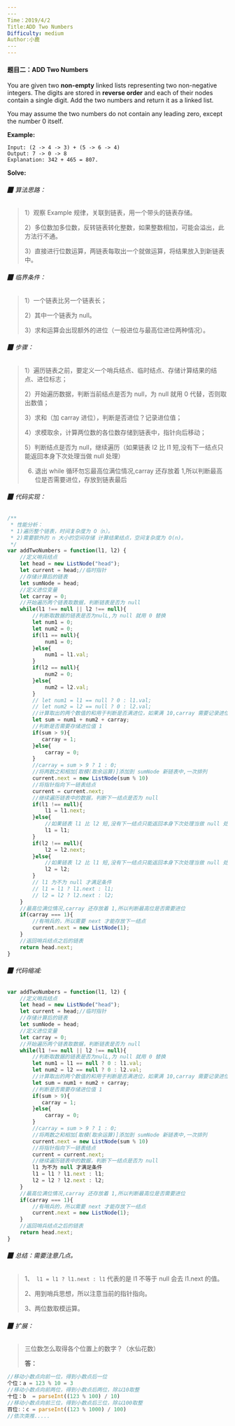 ```yaml
---
​---
Time：2019/4/2
Title:ADD Two Numbers
Difficulty: medium
Author:小鹿
​---
---
```


#### 题目二：ADD Two Numbers

You are given two **non-empty** linked lists representing two non-negative integers. The digits are stored in **reverse order** and each of their nodes contain a single digit. Add the two numbers and return it as a linked list.

You may assume the two numbers do not contain any leading zero, except the number 0 itself.

**Example:**

```
Input: (2 -> 4 -> 3) + (5 -> 6 -> 4)
Output: 7 -> 0 -> 8
Explanation: 342 + 465 = 807.
```



**Solve:** 

###### ▉ 算法思路：

> 1）观察 Example 规律，关联到链表，用一个带头的链表存储。
>
> 2）多位数加多位数，反转链表转化整数，如果整数相加，可能会溢出，此方法行不通。
>
> 3）直接进行位数运算，两链表每取出一个就做运算，将结果放入到新链表中。

###### ▉ 临界条件：

> 1）一个链表比另一个链表长；
>
> 2）其中一个链表为 null。
>
> 3）求和运算会出现额外的进位（一般进位与最高位进位两种情况）。

###### ▉ 步骤：

> 1）遍历链表之前，要定义一个哨兵结点、临时结点、存储计算结果的结点、进位标志；
>
> 2）开始遍历数据，判断当前结点是否为 null，为 null 就用 0 代替，否则取出数值；
>
> 3）求和（加 carray 进位），判断是否进位？记录进位值；
>
> 4）求模取余，计算两位数的各位数存储到链表中，指针向后移动；
>
> 5）判断结点是否为 null，继续遍历（如果链表 l2 比 l1 短,没有下一结点只能返回本身下次处理当做 null 处理）
>
> 6) 退出 while 循环勿忘最高位满位情况,carray 还存放着 1,所以判断最高位是否需要进位，存放到链表最后

###### ▉ 代码实现：

```javascript
/**
 * 性能分析：
 * 1)遍历整个链表，时间复杂度为 O（n）。
 * 2)需要额外的 n 大小的空间存储 计算结果结点，空间复杂度为 O(n)。
 */
var addTwoNumbers = function(l1, l2) {
    //定义哨兵结点
    let head = new ListNode("head");
    let current = head;//临时指针
    //存储计算后的链表
    let sumNode = head;
    //定义进位变量
    let carray = 0;
    //开始遍历两个链表取数据，判断链表是否为 null
    while(l1 !== null || l2 !== null){
        //判断取数据的链表是否为nulL,为 null 就用 0 替换
        let num1 = 0;
        let num2 = 0;
        if(l1 == null){
            num1 = 0;
        }else{
            num1 = l1.val;
        }
        if(l2 == null){
            num2 = 0;
        }else{
            num2 = l2.val;
        }
        // let num1 = l1 == null ? 0 : l1.val;
        // let num2 = l2 == null ? 0 : l2.val;
        //计算取出的两个数值的和用于判断是否满进位，如果满 10,carray 需要记录进位,默认为 0
        let sum = num1 + num2 + carray;
        //判断是否需要存储进位值 1
        if(sum > 9){
           carray = 1;
        }else{
            carray = 0;
        }
        //carray = sum > 9 ? 1 : 0;
        //将两数之和相加[取模(取余运算)]添加到 sumNode 新链表中,一次排列
        current.next = new ListNode(sum % 10)
        //将指针指向下一链表结点
        current = current.next;
        //继续遍历链表中的数据，判断下一结点是否为 null
        if(l1 !== null){
            l1 = l1.next;
        }else{
            //如果链表 l1 比 l2 短,没有下一结点只能返回本身下次处理当做 null 处理
            l1 = l1;
        }
        if(l2 !== null){
            l2 = l2.next;
        }else{
            //如果链表 l2 比 l1 短,没有下一结点只能返回本身下次处理当做 null 处理
            l2 = l2;
        }
        // l1 为不为 null 才满足条件
        // l1 = l1 ? l1.next : l1;
        // l2 = l2 ? l2.next : l2;
    }
    //最高位满位情况,carray 还存放着 1,所以判断最高位是否需要进位
    if(carray === 1){
        //有哨兵的，所以需要 next 才能存放下一结点
        current.next = new ListNode(1);
    }
    //返回哨兵结点之后的链表
    return head.next;
}
```

###### ▉ 代码缩减:

```javascript
var addTwoNumbers = function(l1, l2) {
    //定义哨兵结点
    let head = new ListNode("head");
    let current = head;//临时指针
    //存储计算后的链表
    let sumNode = head;
    //定义进位变量
    let carray = 0;
    //开始遍历两个链表取数据，判断链表是否为 null
    while(l1 !== null || l2 !== null){
        //判断取数据的链表是否为nulL,为 null 就用 0 替换
        let num1 = l1 == null ? 0 : l1.val;
        let num2 = l2 == null ? 0 : l2.val;
        //计算取出的两个数值的和用于判断是否满进位，如果满 10,carray 需要记录进位,默认为 0
        let sum = num1 + num2 + carray;
        //判断是否需要存储进位值 1
        if(sum > 9){
           carray = 1;
        }else{
            carray = 0;
        }
        //carray = sum > 9 ? 1 : 0;
        //将两数之和相加[取模(取余运算)]添加到 sumNode 新链表中,一次排列
        current.next = new ListNode(sum % 10)
        //将指针指向下一链表结点
        current = current.next;
        //继续遍历链表中的数据，判断下一结点是否为 null
        l1 为不为 null 才满足条件
        l1 = l1 ? l1.next : l1;
        l2 = l2 ? l2.next : l2;
    }
    //最高位满位情况,carray 还存放着 1,所以判断最高位是否需要进位
    if(carray === 1){
        //有哨兵的，所以需要 next 才能存放下一结点
        current.next = new ListNode(1);
    }
    //返回哨兵结点之后的链表
    return head.next;
}
```



###### ▉ 总结：需要注意几点。

> 1、` l1 = l1 ? l1.next : l1` 代表的是 l1 不等于 null 会去 l1.next 的值。
>
> 2、用到哨兵思想，所以注意当前的指针指向。
>
> 3、两位数取模运算。



###### ▉ 扩展：

> 三位数怎么取得各个位置上的数字？（水仙花数）
>
> **答：**

```javascript
//移动小数点向前一位，得到小数点后一位
个位：a = 123 % 10 = 3
//移动小数点向前两位，得到小数点后两位，除以10取整
十位：b  = parseInt((123 % 100) / 10)
//移动小数点向前三位，得到小数点后三位，除以100取整
百位:：c = parseInt((123 % 1000) / 100)
//依次类推.....
```

